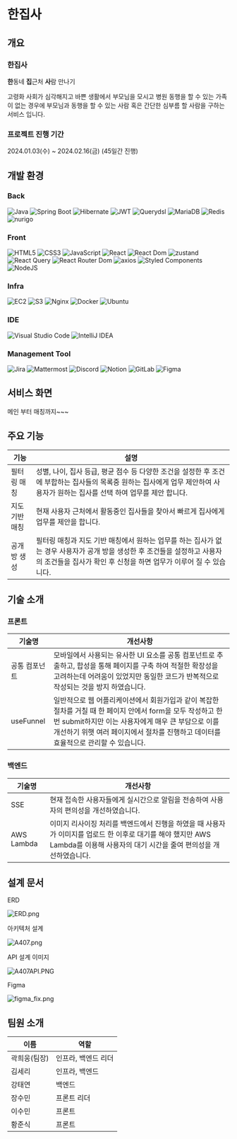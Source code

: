 # 한집사

## 개요
### 한집사

**한**동네 **집**근처 **사**람 만나기

고령화 사회가 심각해지고 바쁜 생활에서 부모님을 모시고 병원 동행을 할 수 있는 가족이 없는 경우에 부모님과 동행을 할 수 있는 사람 혹은 간단한 심부름 할 사람을 구하는 서비스 입니다.


### 프로젝트 진행 기간
2024.01.03(수) ~ 2024.02.16(금) (45일간 진행)

## 개발 환경

### Back
![Java](https://img.shields.io/badge/java-%23ED8B00.svg?style=for-the-badge&logo=openjdk&logoColor=white)
![Spring Boot](https://img.shields.io/badge/SpringBoot-236DB33F?style=for-the-badge&logo=springboot&logoColor=white)
![Hibernate](https://img.shields.io/badge/Hibernate-59666C?style=for-the-badge&logo=Hibernate&logoColor=white)
![JWT](https://img.shields.io/badge/JWT-black?style=for-the-badge&logo=JSON%20web%20tokens)
![Querydsl](https://img.shields.io/badge/Querydsl-black?style=for-the-badge)
![MariaDB](https://img.shields.io/badge/MariaDB-003545?style=for-the-badge&logo=mariadb&logoColor=white)
![Redis](https://img.shields.io/badge/redis-%23DD0031.svg?style=for-the-badge&logo=redis&logoColor=white)
![nurigo](https://img.shields.io/badge/nurigo-black?style=for-the-badge)


### Front
![HTML5](https://img.shields.io/badge/html5-%23E34F26.svg?style=for-the-badge&logo=html5&logoColor=white)
![CSS3](https://img.shields.io/badge/css3-%231572B6.svg?style=for-the-badge&logo=css3&logoColor=white)
![JavaScript](https://img.shields.io/badge/javascript-%23323330.svg?style=for-the-badge&logo=javascript&logoColor=%23F7DF1E)
![React](https://img.shields.io/badge/react-%2320232a.svg?style=for-the-badge&logo=react&logoColor=%2361DAFB)
![React Dom](https://img.shields.io/badge/React%20Dom-%2320232a.svg?style=for-the-badge&logo=react&logoColor=%2361DAFB)
![zustand](https://img.shields.io/badge/zustand-%2320232a.svg?style=for-the-badge&logo=React)
![React Query](https://img.shields.io/badge/-React%20Query-FF4154?style=for-the-badge&logo=react%20query&logoColor=white)
![React Router Dom](https://img.shields.io/badge/React_Router-CA4245?style=for-the-badge&logo=react-router&logoColor=white)
![axios](https://img.shields.io/badge/axios-d1d1d1?style=for-the-badge&logo=axios&logoColor=violet)
![Styled Components](https://img.shields.io/badge/styled--components-DB7093?style=for-the-badge&logo=styled-components&logoColor=white)
![NodeJS](https://img.shields.io/badge/node.js-6DA55F?style=for-the-badge&logo=node.js&logoColor=white)


### Infra
![EC2](https://img.shields.io/badge/EC2-E95420?style=for-the-badge&logo=amazonec2&logoColor=white)
![S3](https://img.shields.io/badge/S3-%23009639?style=for-the-badge&logo=amazons3&logoColor=white)
![Nginx](https://img.shields.io/badge/nginx-%23009639.svg?style=for-the-badge&logo=nginx&logoColor=white)
![Docker](https://img.shields.io/badge/docker-%230db7ed.svg?style=for-the-badge&logo=docker&logoColor=white)
![Ubuntu](https://img.shields.io/badge/Ubuntu-E95420?style=for-the-badge&logo=ubuntu&logoColor=white)


### IDE
![Visual Studio Code](https://img.shields.io/badge/Visual%20Studio%20Code-0078d7.svg?style=for-the-badge&logo=visual-studio-code&logoColor=white)
![IntelliJ IDEA](https://img.shields.io/badge/IntelliJIDEA-000000.svg?style=for-the-badge&logo=intellij-idea&logoColor=white)


### Management Tool
![Jira](https://img.shields.io/badge/jira-%230A0FFF.svg?style=for-the-badge&logo=jira&logoColor=white)
![Mattermost](https://img.shields.io/badge/Mattermost-000000?style=for-the-badge&logo=Mattermost&logoColor=white)
![Discord](https://img.shields.io/badge/Discord-%235865F2.svg?style=for-the-badge&logo=discord&logoColor=white)
![Notion](https://img.shields.io/badge/Notion-%23000000.svg?style=for-the-badge&logo=notion&logoColor=white)
![GitLab](https://img.shields.io/badge/gitlab-E95420.svg?style=for-the-badge&logo=gitlab&logoColor=white)
![Figma](https://img.shields.io/badge/figma-%23F24E1E.svg?style=for-the-badge&logo=figma&logoColor=white)


## 서비스 화면

메인 부터 매칭까지~~~

## 주요 기능

|기능|설명|
|----|----|
|필터링 매칭|성별, 나이, 집사 등급, 평균 점수 등 다양한 조건을 설정한 후 조건에 부합하는 집사들의 목록중 원하는 집사에게 업무 제안하여 사용자가 원하는 집사를 선택 하여 업무를 제안 합니다.|
|지도 기반 매칭|현재 사용자 근처에서 활동중인 집사들을 찾아서 빠르게 집사에게 업무를 제안을 합니다.|
|공개 방 생성|필터링 매칭과 지도 기반 매칭에서 원하는 업무를 하는 집사가 없는 경우 사용자가 공개 방을 생성한 후 조건들을 설정하고 사용자의 조건들을 집사가 확인 후 신청을 하면 업무가 이루어 질 수 있습니다.|

## 기술 소개

### 프론트
|기술명|개선사항|
|---|---|
|공통 컴포넌트|모바일에서 사용되는 유사한 UI 요소를 공통 컴포넌트로 추출하고, 합성을 통해 페이지를 구축 하여 적절한 확장성을 고려하는데 어려움이 있었지만 동일한 코드가 반복적으로 작성되는 것을 방지 하였습니다.|
|useFunnel|일반적으로 웹 어플리케이션에서 회원가입과 같이 복잡한 절차를 거칠 때 한 페이지 안에서 form을 모두 작성하고 한 번 submit하지만 이는 사용자에게 매우 큰 부담으로 이를 개선하기 위햇 여러 페이지에서 절차를 진행하고 데이터를 효율적으로 관리할 수 있습니다.|

### 백엔드
|기술명|개선사항|
|---|---|
|SSE|현재 접속한 사용자들에게 실시간으로 알림을 전송하여 사용자의 편의성을 개선하였습니다.|
|AWS Lambda|이미지 리사이징 처리를 백엔드에서 진행을 하였을 때 사용자가 이미지를 업로드 한 이후로 대기를 해야 했지만 AWS Lambda를 이용해 사용자의 대기 시간을 줄여 편의성을 개선하였습니다.|
## 설계 문서

ERD

![ERD.png](https://prod-files-secure.s3.us-west-2.amazonaws.com/7873b24a-397d-4fe7-92d4-a4fc667b2a7d/1b4a4cbc-bb49-4700-a777-d3eae933670c/ERD.png)


아키텍처 설계

![A407.png](https://prod-files-secure.s3.us-west-2.amazonaws.com/7873b24a-397d-4fe7-92d4-a4fc667b2a7d/a0c53bc6-f665-4ebc-ad14-03f09acb36c5/A407.png)


API 설계 이미지

![A407API.PNG](https://prod-files-secure.s3.us-west-2.amazonaws.com/7873b24a-397d-4fe7-92d4-a4fc667b2a7d/a541b2dd-b28c-4eb3-807d-60906606c1c2/A407API.png)

Figma

![figma_fix.png](https://prod-files-secure.s3.us-west-2.amazonaws.com/7873b24a-397d-4fe7-92d4-a4fc667b2a7d/44d61a13-dea4-4885-b052-aea866ae6509/figma_fix.png)


## 팀원 소개


|이름|역할|
|----|----|
|곽희웅(팀장)|인프라, 백엔드 리더|
|김세리|인프라, 백엔드|
|강태연|백엔드|
|장수민|프론트 리더|
|이수민|프론트|
|황준식|프론트|
